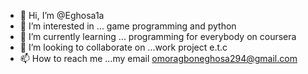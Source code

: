 - 👋 Hi, I’m @Eghosa1a
- 👀 I’m interested in ... game programming and python 
- 🌱 I’m currently learning ... programming for everybody on coursera
- 💞️ I’m looking to collaborate on ...work project e.t.c
- 📫 How to reach me ...my email omoragboneghosa294@gmail.com

<!---
Eghosa1a/Eghosa1a is a ✨ special ✨ repository because its `README.md` (this file) appears on your GitHub profile.
You can click the Preview link to take a look at your changes.
--->
